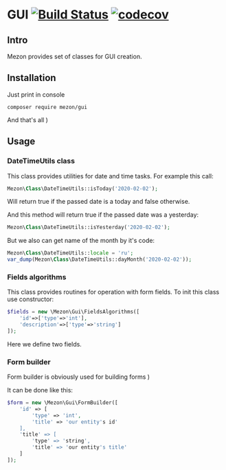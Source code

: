 # GUI [![Build Status](https://travis-ci.com/alexdodonov/mezon-gui.svg?branch=master)](https://travis-ci.com/alexdodonov/mezon-gui) [![codecov](https://codecov.io/gh/alexdodonov/mezon-gui/branch/master/graph/badge.svg)](https://codecov.io/gh/alexdodonov/mezon-gui)
## Intro

Mezon provides set of classes for GUI creation.

## Installation

Just print in console

```
composer require mezon/gui
```

And that's all )

## Usage

### DateTimeUtils class

This class provides utilities for date and time tasks. For example this call:

```PHP
Mezon\Class\DateTimeUtils::isToday('2020-02-02');
```

Will return true if the passed date is a today and false otherwise.

And this method will return true if the passed date was a yesterday:

```PHP
Mezon\Class\DateTimeUtils::isYesterday('2020-02-02');
```

But we also can get name of the month by it's code:

```PHP
Mezon\Class\DateTimeUtils::locale = 'ru';
var_dump(Mezon\Class\DateTimeUtils::dayMonth('2020-02-02'));
```

### Fields algorithms

This class provides routines for operation with form fields. To init this class use constructor:

```PHP
$fields = new \Mezon\Gui\FieldsAlgorithms([
    'id'=>['type'=>'int'],
    'description'=>['type'=>'string']
]);
```

Here we define two fields.

### Form builder

Form builder is obviously used for building forms )

It can be done like this:

```PHP
$form = new \Mezon\Gui\FormBuilder([
	'id' => [
		'type' => 'int',
		'title' => 'our entity's id'
	],
	'title' => [
		'type' => 'string',
		'title' => 'our entity's title'
	]
]);
```
